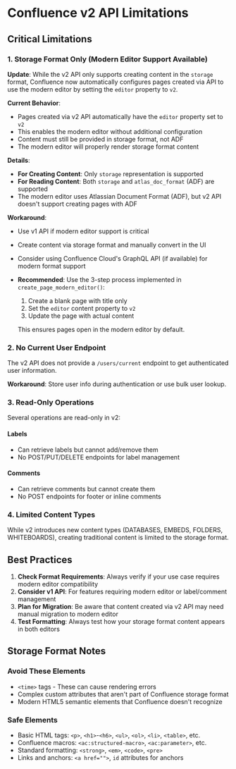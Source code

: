 # Confluence v2 API Limitations

## Critical Limitations

### 1. Storage Format Only (Modern Editor Support Available)

**Update**: While the v2 API only supports creating content in the `storage` format, Confluence now automatically configures pages created via API to use the modern editor by setting the `editor` property to `v2`.

**Current Behavior**:
- Pages created via v2 API automatically have the `editor` property set to `v2`
- This enables the modern editor without additional configuration
- Content must still be provided in storage format, not ADF
- The modern editor will properly render storage format content

**Details**:
- **For Creating Content**: Only `storage` representation is supported
- **For Reading Content**: Both `storage` and `atlas_doc_format` (ADF) are supported
- The modern editor uses Atlassian Document Format (ADF), but v2 API doesn't support creating pages with ADF

**Workaround**:
- Use v1 API if modern editor support is critical
- Create content via storage format and manually convert in the UI
- Consider using Confluence Cloud's GraphQL API (if available) for modern format support
- **Recommended**: Use the 3-step process implemented in `create_page_modern_editor()`:
  1. Create a blank page with title only
  2. Set the `editor` content property to `v2`
  3. Update the page with actual content
  
  This ensures pages open in the modern editor by default.

### 2. No Current User Endpoint

The v2 API does not provide a `/users/current` endpoint to get authenticated user information.

**Workaround**: Store user info during authentication or use bulk user lookup.

### 3. Read-Only Operations

Several operations are read-only in v2:

#### Labels
- Can retrieve labels but cannot add/remove them
- No POST/PUT/DELETE endpoints for label management

#### Comments
- Can retrieve comments but cannot create them
- No POST endpoints for footer or inline comments

### 4. Limited Content Types

While v2 introduces new content types (DATABASES, EMBEDS, FOLDERS, WHITEBOARDS), creating traditional content is limited to the storage format.

## Best Practices

1. **Check Format Requirements**: Always verify if your use case requires modern editor compatibility
2. **Consider v1 API**: For features requiring modern editor or label/comment management
3. **Plan for Migration**: Be aware that content created via v2 API may need manual migration to modern editor
4. **Test Formatting**: Always test how your storage format content appears in both editors

## Storage Format Notes

### Avoid These Elements
- `<time>` tags - These can cause rendering errors
- Complex custom attributes that aren't part of Confluence storage format
- Modern HTML5 semantic elements that Confluence doesn't recognize

### Safe Elements
- Basic HTML tags: `<p>`, `<h1>`-`<h6>`, `<ul>`, `<ol>`, `<li>`, `<table>`, etc.
- Confluence macros: `<ac:structured-macro>`, `<ac:parameter>`, etc.
- Standard formatting: `<strong>`, `<em>`, `<code>`, `<pre>`
- Links and anchors: `<a href="">`, `id` attributes for anchors